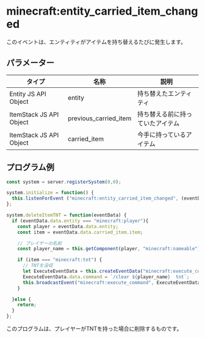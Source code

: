 # minecraft:entity_carried_item_changed
このイベントは、エンティティがアイテムを持ち替えるたびに発生します。

## パラメーター
|タイプ |名称  |説明 |
|---|---|---|
|Entity JS API Object |entity |持ち替えたエンティティ|
|ItemStack JS API Object |previous_carried_item |持ち替える前に持っていたアイテム |
|ItemStack JS API Object |carried_item |今手に持っているアイテム |

## プログラム例
```JavaScript
const system = server.registerSystem(0,0);

system.initialize = function() {
  this.listenForEvent ("minecraft:entity_carried_item_changed", (eventData) => this.deleteItemTNT(eventData));
};

system.deleteItemTNT = function(eventData) {
  if (eventData.data.entity === "minecraft:player"){
    const player = eventData.data.entity;
    const item = eventData.data.carried_item.item;

    // プレイヤーの名前
    const player_name = this.getComponent(player, "minecraft:nameable").data.name;

    if (item === "minecraft:tnt") {
      // TNTを没収
      let ExecuteEventData = this.createEventData("minecraft:execute_command");
      ExecuteEventData.data.command = `/clear ${player_name}  tnt`;
      this.broadcastEvent("minecraft:execute_command", ExecuteEventData);
    }

  }else {
    return;
  }
};
```

このプログラムは、プレイヤーがTNTを持った場合に削除するものです。
